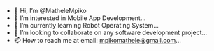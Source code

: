 - 👋 Hi, I’m @MatheleMpiko
- 👀 I’m interested in Mobile App Development...
- 🌱 I’m currently learning Robot Operating System...
- 💞️ I’m looking to collaborate on any software development project...
- 📫 How to reach me at email: mpikomathele@gmail.com...

<!---
MatheleMpiko/MatheleMpiko is a ✨ special ✨ repository because its `README.md` (this file) appears on your GitHub profile.
You can click the Preview link to take a look at your changes.
--->
